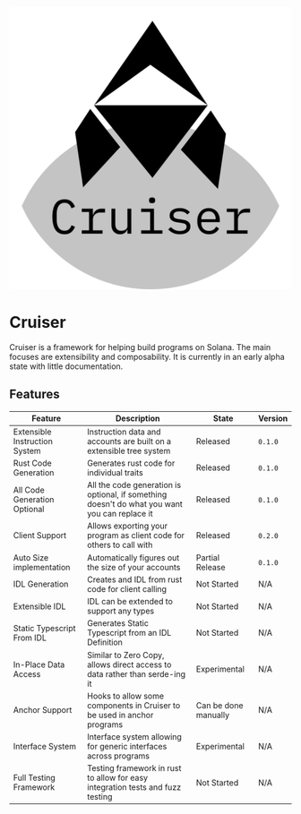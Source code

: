 ![Cruiser Logo](img/cruiser.png)

# Cruiser

Cruiser is a framework for helping build programs on Solana. The main focuses are extensibility and composability.
It is currently in an early alpha state with little documentation.

## Features
| Feature                       | Description                                                                                   | State                | Version |
|-------------------------------|-----------------------------------------------------------------------------------------------|----------------------|---------|
| Extensible Instruction System | Instruction data and accounts are built on a extensible tree system                           | Released             | `0.1.0` |
| Rust Code Generation          | Generates rust code for individual traits                                                     | Released             | `0.1.0` |
| All Code Generation Optional  | All the code generation is optional, if something doesn't do what you want you can replace it | Released             | `0.1.0` |
| Client Support                | Allows exporting your program as client code for others to call with                          | Released             | `0.2.0` |
| Auto Size implementation      | Automatically figures out the size of your accounts                                           | Partial Release      | `0.1.0` |
| IDL Generation                | Creates and IDL from rust code for client calling                                             | Not Started          | N/A     |
| Extensible IDL                | IDL can be extended to support any types                                                      | Not Started          | N/A     |
| Static Typescript From IDL    | Generates Static Typescript from an IDL Definition                                            | Not Started          | N/A     |
| In-Place Data Access          | Similar to Zero Copy, allows direct access to data rather than serde-ing it                   | Experimental         | N/A     |
| Anchor Support                | Hooks to allow some components in Cruiser to be used in anchor programs                       | Can be done manually | N/A     |
| Interface System              | Interface system allowing for generic interfaces across programs                              | Experimental         | N/A     |
| Full Testing Framework        | Testing framework in rust to allow for easy integration tests and fuzz testing                | Not Started          | N/A     |
